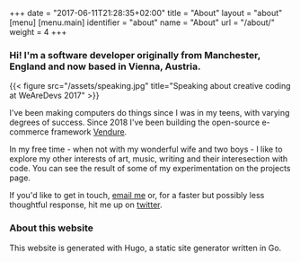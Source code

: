+++
date = "2017-06-11T21:28:35+02:00"
title = "About"
layout = "about"
[menu]
  [menu.main]
  identifier = "about"
  name       = "About"
  url        = "/about/"
  weight     = 4
+++

### Hi! I'm a software developer originally from Manchester, England and now based in Vienna, Austria.

{{< figure src="/assets/speaking.jpg" title="Speaking about creative coding at WeAreDevs 2017" >}}

I've been making computers do things since I was in my teens, with varying degrees of success. Since 2018 I've been building the open-source e-commerce framework [Vendure](https://www.vendure.io/).

In my free time - when not with my wonderful wife and two boys - I like to explore my other interests of art, music, writing and their interesection with code. You can see the result of some of my experimentation on the projects page.

If you'd like to get in touch, [email me](mailto:michael@michaelbromley.co.uk) or, for a faster but possibly less thoughtful response, hit me up on [twitter](https://twitter.com/michlbrmly).

### About this website

This website is generated with Hugo, a static site generator written in Go. 
